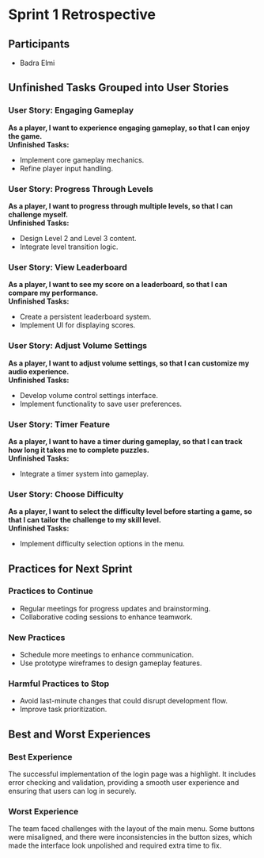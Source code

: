 # Sprint 1 Retrospective

## Participants
- Badra Elmi

## Unfinished Tasks Grouped into User Stories

### User Story: Engaging Gameplay
**As a player, I want to experience engaging gameplay, so that I can enjoy the game.**  
**Unfinished Tasks:**
- Implement core gameplay mechanics.
- Refine player input handling.

### User Story: Progress Through Levels
**As a player, I want to progress through multiple levels, so that I can challenge myself.**  
**Unfinished Tasks:**
- Design Level 2 and Level 3 content.
- Integrate level transition logic.

### User Story: View Leaderboard
**As a player, I want to see my score on a leaderboard, so that I can compare my performance.**  
**Unfinished Tasks:**
- Create a persistent leaderboard system.
- Implement UI for displaying scores.

### User Story: Adjust Volume Settings
**As a player, I want to adjust volume settings, so that I can customize my audio experience.**  
**Unfinished Tasks:**
- Develop volume control settings interface.
- Implement functionality to save user preferences.

### User Story: Timer Feature
**As a player, I want to have a timer during gameplay, so that I can track how long it takes me to complete puzzles.**  
**Unfinished Tasks:**
- Integrate a timer system into gameplay.

### User Story: Choose Difficulty
**As a player, I want to select the difficulty level before starting a game, so that I can tailor the challenge to my skill level.**  
**Unfinished Tasks:**
- Implement difficulty selection options in the menu.

## Practices for Next Sprint

### Practices to Continue
- Regular meetings for progress updates and brainstorming.
- Collaborative coding sessions to enhance teamwork.

### New Practices
- Schedule more meetings to enhance communication.
- Use prototype wireframes to design gameplay features.

### Harmful Practices to Stop
- Avoid last-minute changes that could disrupt development flow.
- Improve task prioritization.

## Best and Worst Experiences

### Best Experience
The successful implementation of the login page was a highlight. It includes error checking and validation, providing a smooth user experience and ensuring that users can log in securely.

### Worst Experience
The team faced challenges with the layout of the main menu. Some buttons were misaligned, and there were inconsistencies in the button sizes, which made the interface look unpolished and required extra time to fix.
